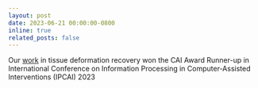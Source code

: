 ```yaml
---
layout: post
date: 2023-06-21 00:00:00-0800
inline: true
related_posts: false
---
```


Our [work](https://github.com/bmpelab/surgem) in tissue deformation recovery won the CAI Award Runner-up in International Conference on Information Processing in Computer-Assisted Interventions (IPCAI) 2023
